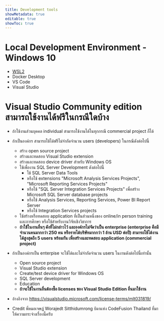 ```yaml
---
title: Development tools
showMetadata: true
editable: true
showToc: true
---
```


# Local Development Environment - Windows 10
- [WSL2](https://docs.microsoft.com/en-us/windows/wsl/install-win10)
- Docker Desktop
- VS Code
- Visual Studio

# Visual Studio Community edition สามารถใช้งานได้ฟรีในกรณีใดบ้าง
- ถ้าใช้งานส่วนบุคคล individual สามารถใช้งานได้ในทุกกรณี commercial project ก็ได้
- ถ้าเป็นองค์กร สามารถใช้ได้ฟรีไม่จำกัดจำนวน users (developers) ในกรณีดังต่อไปนี้
    - สร้าง open source project
    - สร้างและทดสอบ Visual Studio extension
    - สร้างและทดสอบ device driver สำหรับ Windows OS
    - ใช้เพื่องาน SQL Server Development ดังต่อไปนี้
        - ใช้ SQL Server Data Tools
        - หรือใช้ extensions "Microsoft Analysis Services Projects", "Microsoft Reporting Services Projects"
        - หรือใช้ "SQL Server Integration Services Projects" เพื่อสร้าง Microsoft SQL Server database projects
        - หรือใช้ Analysis Services, Reporting Services, Power BI Report Server
        - หรือใช้ Integration Services projects
    - ใช้สร้างหรือทดสอบ application ที่เป็นส่วนหนึ่งของ online/in person training และการศึกษา หรือใช้สำหรับงานวิจัยเชิงวิชาการ
    - **ถ้าใช้ในงานอื่นๆ ดังที่ไม่กล่าวไว้ และองค์กรไม่จัดว่าเป็น enterprise (enterprise คือมีจำนวนคนมากกว่า 250 คน หรือรายได้บริษัทมากกว่า 1 ล้าน USD ต่อปี)
    สามารถใช้ได้งานได้สูงสุดถึง 5 users พร้อมกัน เพื่อสร้างและทดสอบ application (commercial project)**

- ถ้าเป็นองค์กรเป็น enterpise จะใช้ได้และไม่จำกัดจำนวน users ในงานดังต่อไปนี้เท่านั้น
  - Open source project
  - Visual Studio extension
  - Create/test device driver for Windows OS
  - SQL Server development
  - Education
  - **ถ้าจะใช้ในงานอื่นต้องซื้อ licenses ของ Visual Studio Edition อื่นมาใช้งาน**

- อ้างอิงจาก https://visualstudio.microsoft.com/license-terms/mlt031819/
- Credit พี่หมอเจษฏ์ Worajedt Sitthidumrong บิดาแห่ง CodeFusion Thailand ที่มาให้ความกระจ่างเรื่องนี้ครับ
